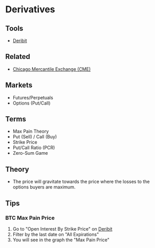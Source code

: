 # Derivatives

<!--
https://app.laevitas.ch/btc/deribit/options/activity/overview
https://v1.laevitas.ch/dashboard/btc/deribit/options/activity/overview
-->

## Tools

- [Deribit](/deribit.md)

## Related

- [Chicago Mercantile Exchange (CME)](/bitcoin/cme.md)

## Markets

- Futures/Perpetuals
- Options (Put/Call)

## Terms

- Max Pain Theory
- Put (Sell) / Call (Buy)
- Strike Price
- Put/Call Ratio (PCR)
- Zero-Sum Game

<!--
Bull Market

PCR > 0.7 Bearish
PCR < 0.7 Bullish

Bear Market

?
-->

## Theory

- The price will gravitate towards the price where the losses to the options buyers are maximum.

<!--
- Option seller's perspective
- Where is the price loss to CE + PE call sellers will be least
- 90% of all options expire worthlessly during expiry
- Option sellers make money more often than buyers
-->

## Tips

### BTC Max Pain Price

1. Go to "Open Interest By Strike Price" on [Deribit](https://metrics.deribit.com/options/BTC)
2. Filter by the last date on "All Expirations"
3. You will see in the graph the "Max Pain Price"

